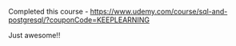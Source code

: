 Completed this course - https://www.udemy.com/course/sql-and-postgresql/?couponCode=KEEPLEARNING

Just awesome!!
